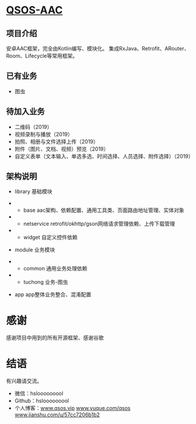 # [QSOS-AAC]("https://github.com/hslooooooool/qsos-aac")
## 项目介绍
安卓AAC框架，完全由Kotlin编写、模块化。 
集成RxJava、Retrofit、ARouter、Room、Lifecycle等常用框架。 

## 已有业务
- 图虫

## 待加入业务
- 二维码（2019）
- 视频录制与播放（2019）
- 拍照、相册与文件选择上传（2019）
- 附件（图片、文档、视频）预览（2019）
- 自定义表单（文本输入、单选多选、时间选择、人员选择、附件选择）（2019）

## 架构说明
- library 基础模块
- - base aac架构、依赖配置、通用工具类、页面路由地址管理、实体对象
- - netservice retrofit/okhttp/gson网络请求管理依赖、上传下载管理
- - widget 自定义控件依赖

- module 业务模块
- - common 通用业务处理依赖
- - tuchong 业务-图虫

- app app整体业务整合、混淆配置

# 感谢
感谢项目中用到的所有开源框架、感谢谷歌

# 结语
有兴趣请交流。
- 微信：hslooooooool 
- Github：hslooooooool
- 个人博客：www.qsos.vip  www.yuque.com/qsos www.jianshu.com/u/57cc7206b1b2
